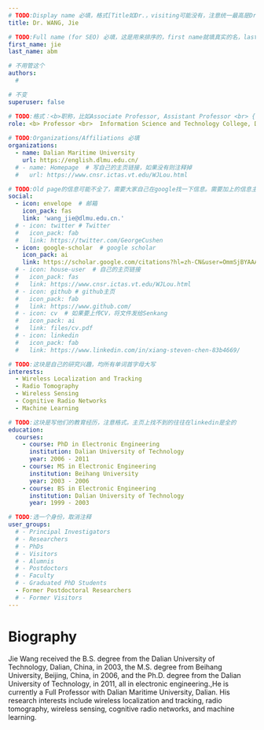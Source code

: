 ```yaml
---
# TODO:Display name 必填，格式[Title如Dr.，visiting可能没有，注意统一最高是Dr. 而不是Prof.] [全大写的Last name][, ][首字母大写的Last name]
title: Dr. WANG, Jie

# TODO:Full name (for SEO) 必填，这是用来排序的，first name就填真实的名，last_name一定按照excel填写
first_name: jie   
last_name: abm

# 不用管这个
authors:
  # 

# 不变
superuser: false

# TODO:格式：<b>职称，比如Associate Professor, Assistant Professor <br> {工作单位}, {工作国家:China、USA等}</b>
role: <b> Professor <br>  Information Science and Technology College, Dalian Maritime University <br> China</b>
 
# TODO:Organizations/Affiliations 必填
organizations:
  - name: Dalian Maritime University
    url: https://english.dlmu.edu.cn/
  # - name: Homepage  # 写自己的主页链接，如果没有则注释掉
  #   url: https://www.cnsr.ictas.vt.edu/WJLou.html

# TODO:Old page的信息可能不全了，需要大家自己在google找一下信息。需要加上的信息主要包含email、google scholar、个人主页、linkedin
social:
  - icon: envelope  # 邮箱
    icon_pack: fas
    link: 'wang_jie@dlmu.edu.cn.'
  # - icon: twitter # Twitter
  #   icon_pack: fab  
  #   link: https://twitter.com/GeorgeCushen
  - icon: google-scholar  # google scholar
    icon_pack: ai
    link: https://scholar.google.com/citations?hl=zh-CN&user=OmmSjBYAAAAJ
  # - icon: house-user  # 自己的主页链接
  #   icon_pack: fas
  #   link: https://www.cnsr.ictas.vt.edu/WJLou.html
  # - icon: github # github主页
  #   icon_pack: fab   
  #   link: https://www.github.com/
  # - icon: cv  # 如果要上传CV，将文件发给Senkang
  #   icon_pack: ai
  #   link: files/cv.pdf
  # - icon: linkedin 
  #   icon_pack: fab
  #   link: https://www.linkedin.com/in/xiang-steven-chen-83b4669/

# TODO:这块是自己的研究兴趣，均所有单词首字母大写
interests:
  - Wireless Localization and Tracking
  - Radio Tomography
  - Wireless Sensing
  - Cognitive Radio Networks
  - Machine Learning

# TODO:这块是写他们的教育经历，注意格式。主页上找不到的往往在linkedin是全的
education:
  courses:
    - course: PhD in Electronic Engineering
      institution: Dalian University of Technology
      year: 2006 - 2011
    - course: MS in Electronic Engineering
      institution: Beihang University
      year: 2003 - 2006
    - course: BS in Electronic Engineering
      institution: Dalian University of Technology
      year: 1999 - 2003

# TODO:选一个身份，取消注释
user_groups:
  # - Principal Investigators
  # - Researchers
  # - PhDs
  # - Visitors
  # - Alumnis
  # - Postdoctors
  # - Faculty
  # - Graduated PhD Students
  - Former Postdoctoral Researchers
  # - Former Visitors
---
```

<!-- TODO:写自己的Biography -->
# Biography
<!-- 这部分不要写他们的PhD招生信息，直接复制他们主页的个人简介。实在没有，在excel备注一下{个人资料缺失}再提交给我 -->
<!-- <p style="text-align:justify">  -->
<!--  -->
Jie Wang received the B.S. degree from the Dalian University of Technology, Dalian, China, in 2003, the M.S. degree from Beihang University, Beijing, China, in 2006, and the Ph.D. degree from the Dalian University of Technology, in 2011, all in electronic engineering.,He is currently a Full Professor with Dalian Maritime University, Dalian. His research interests include wireless localization and tracking, radio tomography, wireless sensing, cognitive radio networks, and machine learning.